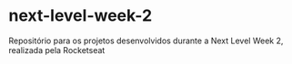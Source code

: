 # next-level-week-2
Repositório para os projetos desenvolvidos durante a Next Level Week 2, realizada pela Rocketseat
